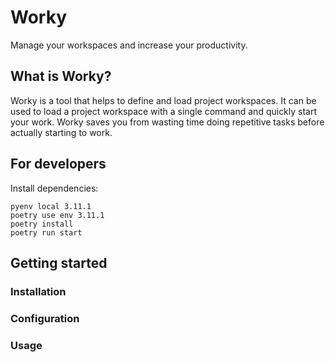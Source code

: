 # Worky
Manage your workspaces and increase your productivity.

## What is Worky?
Worky is a tool that helps to define and load project workspaces. It can be used to load a project workspace with a single command and quickly start your work.
Worky saves you from wasting time doing repetitive tasks before actually starting to work.

## For developers
Install dependencies:
```shell
pyenv local 3.11.1
poetry use env 3.11.1
poetry install
poetry run start
```

## Getting started
### Installation
### Configuration
### Usage



